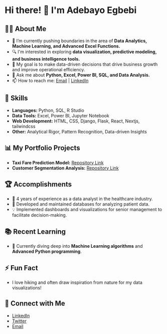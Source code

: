 # Hi there! 👋 I'm Adebayo Egbebi

## 👨‍💻 About Me
- 🌱 I’m currently pushing boundaries in the area of **Data Analytics, Machine Learning, and Advanced Excel Functions.**
- 🔍 I'm interested in exploring **data visualization, predictive modeling, and business intelligence tools.**
- 🎯 My goal is to make data-driven decisions that drive business growth and improve operational efficiency.
- 💬 Ask me about **Python, Excel, Power BI, SQL, and Data Analysis.**
- 📫 How to reach me: [Email](mailto:juneegbebi@gmail.com) | [LinkedIn](https://www.linkedin.com/in/june-baba-dev/)

## 🚀 Skills
- **Languages:** Python, SQL, R Studio
- **Data Tools:** Excel, Power BI, Jupyter Notebook
- **Web Development:** HTML, CSS, Django, Flask, React, Nextjs, tailwindcss
- **Other:** Analytical Rigor, Pattern Recognition, Data-driven Insights

## 📊 My Portfolio Projects
- **Taxi Fare Prediction Model:** [Repository Link](https://github.com/juneegbebi/taxi-fare-prediction)
- **Customer Segmentation Analysis:** [Repository Link](https://github.com/juneegbebi/mall_cust_segment)

## 🏆 Accomplishments
- 🌟 4 years of experience as a data analyst in the healthcare industry.
- 🏅 Developed and maintained databases for analyzing patient data.
- 💡 Implemented dashboards and visualizations for senior management to facilitate decision-making.

## 📚 Recent Learning
- 📖 Currently diving deep into **Machine Learning algorithms** and **Advanced Python programming**.

## ⚡ Fun Fact
- I love hiking and often draw inspiration from nature for my data visualizations!

## 🔗 Connect with Me
- [LinkedIn](https://www.linkedin.com/in/june-baba-dev)
- [Twitter](https://twitter.com/yourusername)
- [Email](mailto:juneegbebi@gmail.com)
